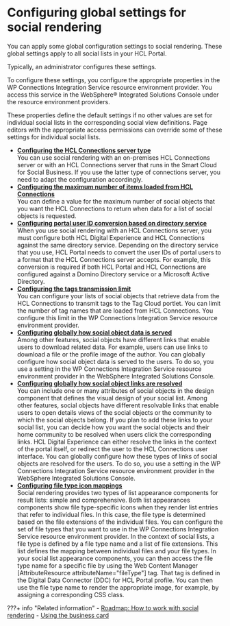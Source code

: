# Configuring global settings for social rendering

You can apply some global configuration settings to social rendering. These global settings apply to all social lists in your HCL Portal.

Typically, an administrator configures these settings.

To configure these settings, you configure the appropriate properties in the WP Connections Integration Service resource environment provider. You access this service in the WebSphere® Integrated Solutions Console under the resource environment providers.

These properties define the default settings if no other values are set for individual social lists in the corresponding social view definitions. Page editors with the appropriate access permissions can override some of these settings for individual social lists.


-   **[Configuring the HCL Connections server type](soc_rendr_cfg_connct_srvr_type.md)**  
You can use social rendering with an on-premises HCL Connections server or with an HCL Connections server that runs in the Smart Cloud for Social Business. If you use the latter type of connections server, you need to adapt the configuration accordingly.
-   **[Configuring the maximum number of items loaded from HCL Connections](soc_rendr_cfg_connct_item_limit.md)**  
You can define a value for the maximum number of social objects that you want the HCL Connections to return when data for a list of social objects is requested.
-   **[Configuring portal user ID conversion based on directory service](soc_rendr_cfg_prtl_user_id_conversn.md)**  
When you use social rendering with an HCL Connections server, you must configure both HCL Digital Experience and HCL Connections against the same directory service. Depending on the directory service that you use, HCL Portal needs to convert the user IDs of portal users to a format that the HCL Connections server accepts. For example, this conversion is required if both HCL Portal and HCL Connections are configured against a Domino Directory service or a Microsoft Active Directory.
-   **[Configuring the tags transmission limit](soc_rendr_cfg_tag_limit.md)**  
You can configure your lists of social objects that retrieve data from the HCL Connections to transmit tags to the Tag Cloud portlet. You can limit the number of tag names that are loaded from HCL Connections. You configure this limit in the WP Connections Integration Service resource environment provider.
-   **[Configuring globally how social object data is served](soc_rendr_cfg_data_serve.md)**  
Among other features, social objects have different links that enable users to download related data. For example, users can use links to download a file or the profile image of the author. You can globally configure how social object data is served to the users. To do so, you use a setting in the WP Connections Integration Service resource environment provider in the WebSphere Integrated Solutions Console.
-   **[Configuring globally how social object links are resolved](soc_rendr_cfg_reslv_links.md)**  
You can include one or many attributes of social objects in the design component that defines the visual design of your social list. Among other features, social objects have different resolvable links that enable users to open details views of the social objects or the community to which the social objects belong. If you plan to add these links to your social list, you can decide how you want the social objects and their home community to be resolved when users click the corresponding links. HCL Digital Experience can either resolve the links in the context of the portal itself, or redirect the user to the HCL Connections user interface. You can globally configure how these types of links of social objects are resolved for the users. To do so, you use a setting in the WP Connections Integration Service resource environment provider in the WebSphere Integrated Solutions Console.
-   **[Configuring file type icon mappings](cfg_filetype_icon_mappings/index.md)**  
Social rendering provides two types of list appearance components for result lists: simple and comprehensive. Both list appearances components show file type-specific icons when they render list entries that refer to individual files. In this case, the file type is determined based on the file extensions of the individual files. You can configure the set of file types that you want to use in the WP Connections Integration Service resource environment provider. In the context of social lists, a file type is defined by a file type name and a list of file extensions. This list defines the mapping between individual files and your file types. In your social list appearance components, you can then access the file type name for a specific file by using the Web Content Manager [AttributeResource attributeName="fileType"] tag. That tag is defined in the Digital Data Connector (DDC) for HCL Portal profile. You can then use the file type name to render the appropriate image, for example, by assigning a corresponding CSS class. 


???+ info "Related information"
    - [Roadmap: How to work with social rendering](../soc_rendr_roadmap.md)
    - [Using the business card](../customizing_view_definitions/customizing_visualdesign/soc_rendr_use_biz_card.md)

